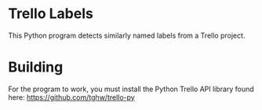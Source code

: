 # Trello Labels

This Python program detects similarly named labels from a Trello project.

# Building

For the program to work, you must install the Python Trello API library found here:
https://github.com/tghw/trello-py

